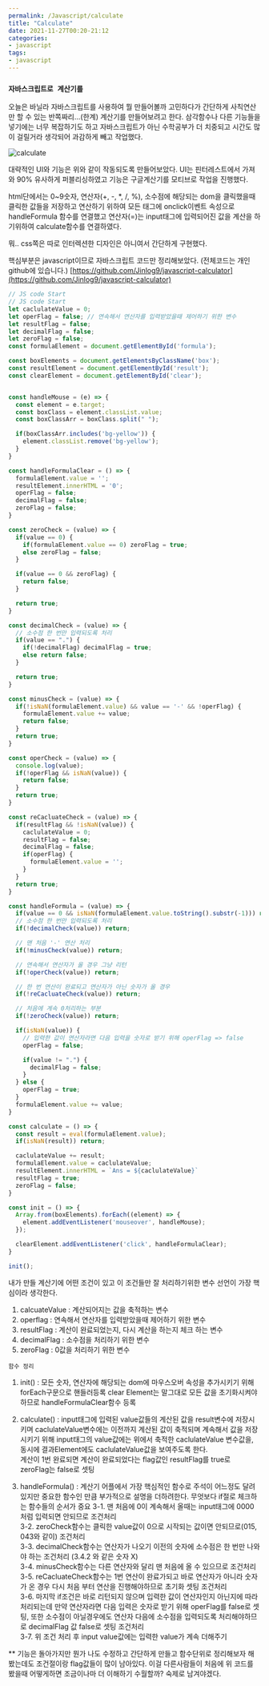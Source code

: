 ```yaml
---
permalink: /Javascript/calculate
title: "Calculate"
date: 2021-11-27T00:20-21:12
categories:
- javascript
tags:
- javascript
---
```


### `자바스크립트로 계산기를`

오늘은 바닐라 자바스크립트를 사용하여 뭘 만들어볼까 고민하다가 간단하게 사칙연산만 할 수 있는 반쪽짜리...(한계) 계산기를 만들어보려고 한다. 삼각함수나 다른 기능들을 넣기에는 너무 복잡하기도 하고 자바스크립트가 아닌 수학공부가 더 치중되고 시간도 많이 걸릴거라 생각되어 과감하게 빼고 작업했다.

![calculate](/assets/image/calculate/calculate.gif)

대략적인 UI와 기능은 위와 같이 작동되도록 만들어보았다. UI는 핀터레스트에서 가져와 90% 유사하게 퍼블리싱하였고 기능은 구글계산기를 모티브로 작업을 진행했다.

html단에서는 0~9숫자,  연산자(+, -, *, /, %), 소수점에 해당되는 dom을 클릭했을때 클릭한 값들을 저장하고 연산하기 위하여 모든 태그에 onclick이벤트 속성으로 handleFormula 함수를 연결했고 연산자(=)는 input태그에 입력되어진 값을 계산을 하기위하여 calculate함수를 연결하였다.

뭐.. css쪽은 따로 인터렉션한 디자인은 아니여서 간단하게 구현했다.

핵심부분은 javascript이므로 자바스크립트 코드만 정리해보았다. (전체코드는 개인 github에 있습니다.) [https://github.com/Jinlog9/javascript-calculator](https://github.com/Jinlog9/javascript-calculator)

```javascript
// JS code Start
// JS code Start
let caclulateValue = 0;
let operFlag = false; // 연속해서 연산자를 입력받았을때 제어하기 위한 변수
let resultFlag = false;
let decimalFlag = false;
let zeroFlag = false;
const formulaElement = document.getElementById('formula');

const boxElements = document.getElementsByClassName('box');
const resultElement = document.getElementById('result');
const clearElement = document.getElementById('clear');


const handleMouse = (e) => {
  const element = e.target;
  const boxClass = element.classList.value;
  const boxClassArr = boxClass.split(" ");

  if(boxClassArr.includes('bg-yellow')) {
    element.classList.remove('bg-yellow');
  }
}

const handleFormulaClear = () => {
  formulaElement.value = '';
  resultElement.innerHTML = '0';
  operFlag = false;
  decimalFlag = false;
  zeroFlag = false;
}

const zeroCheck = (value) => {
  if(value == 0) {
    if(formulaElement.value == 0) zeroFlag = true;
    else zeroFlag = false;
  }

  if(value == 0 && zeroFlag) {
    return false;
  }

  return true;
}

const decimalCheck = (value) => {
  // 소수점 한 번만 입력되도록 처리
  if(value == ".") {
    if(!decimalFlag) decimalFlag = true;
    else return false;
  }

  return true;
}

const minusCheck = (value) => {
  if(!isNaN(formulaElement.value) && value == '-' && !operFlag) {
    formulaElement.value += value;
    return false;
  }
  return true;
}

const operCheck = (value) => {
  console.log(value);
  if(!operFlag && isNaN(value)) {
    return false;
  }
  return true;
}

const reCacluateCheck = (value) => {
  if(resultFlag && !isNaN(value)) {
    caclulateValue = 0;
    resultFlag = false;
    decimalFlag = false;
    if(operFlag) {
      formulaElement.value = '';
    }
  }
  return true;
}

const handleFormula = (value) => {
  if(value == 0 && isNaN(formulaElement.value.toString().substr(-1))) return;
  // 소수점 한 번만 입력되도록 처리
  if(!decimalCheck(value)) return;

  // 맨 처음 '-' 연산 처리
  if(!minusCheck(value)) return;

  // 연속해서 연산자가 올 경우 그냥 리턴
  if(!operCheck(value)) return;

  // 한 번 연산이 완료되고 연산자가 아닌 숫자가 올 경우
  if(!reCacluateCheck(value)) return;

  // 처음에 계속 0처리하는 부분
  if(!zeroCheck(value)) return;

  if(isNaN(value)) {
    // 입력한 값이 연산자라면 다음 입력을 숫자로 받기 위해 operFlag => false
    operFlag = false;

    if(value != ".") {
      decimalFlag = false;
    }
  } else {
    operFlag = true;
  }
  formulaElement.value += value;
}

const calculate = () => {
  const result = eval(formulaElement.value);
  if(isNaN(result)) return;

  caclulateValue += result;
  formulaElement.value = caclulateValue;
  resultElement.innerHTML = `Ans = ${caclulateValue}`
  resultFlag = true;
  zeroFlag = false;
}

const init = () => {
  Array.from(boxElements).forEach((element) => {
    element.addEventListener('mouseover', handleMouse);
  });

  clearElement.addEventListener('click', handleFormulaClear);
}

init();
```

내가 만들 계산기에 어떤 조건이 있고 이 조건들만 잘 처리하기위한 변수 선언이 가장 핵심이라 생각한다.   

1. calcuateValue : 계산되어지는 값을 축적하는 변수
2. operflag : 연속해서 연산자를 입력받았을때 제어하기 위한 변수
3. resultFlag : 계산이 완료되었는지, 다시 계산을 하는지 체크 하는 변수
4. decimalFlag : 소수점을 처리하기 위한 변수
5. zeroFlag : 0값을 처리하기 위한 변수

`함수 정리`

1. init() : 모든 숫자, 연산자에 해당되는 dom에 마우스오버 속성을 추가시키기 위해 forEach구문으로 핸들러등록 clear Element는 말그대로 모든 값을 초기화시켜야하므로 handleFormulaClear함수 등록

2. calculate() : input태그에 입력된 value값들의 계산된 값을 result변수에 저장시키며 caclulateValue변수에는 이전까지 계산된 값이 축적되며 계속해서 값을 저장시키기 위해 input태그의 value값에는 위에서 축적한 caclulateValue 변수값을, 동시에 결과Element에도 caclulateValue값을 보여주도록 한다.  
   계산이 1번 완료되면 계산이 완료되었다는 flag값인 resultFlag를 true로 zeroFlag는 false로 셋팅
3. handleFormula() : 계산기 어플에서 가장 핵심적인 함수로 주석이 어느정도 달려있지만 중요한 함수인 만큼 부가적으로 설명을 더하려한다. 무엇보다 if절로 체크하는 함수들의 순서가 중요
  3-1. 맨 처음에 0이 계속해서 올때는 input태그에 0000처럼 입력되면 안되므로 조건처리  
  3-2. zeroCheck함수는 클릭한 value값이 0으로 시작되는 값이면 안되므로(015, 043와 같이) 조건처리  
  3-3. decimalCheck함수는 연산자가 나오기 이전의 숫자에 소수점은 한 번만 나와야 하는 조건처리 (3.4.2 와 같은 숫자 X)  
  3-4. minusCheck함수는 다른 연산자와 달리 맨 처음에 올 수 있으므로 조건처리  
  3-5. reCacluateCheck함수는 1번 연산이 완료가되고 바로 연산자가 아니라 숫자가 온 경우 다시 처음 부터 연산을 진행해야하므로 초기화 셋팅 조건처리  
  3-6. 마지막 if조건은 바로 리턴되지 않으며 입력한 값이 연산자인지 아닌지에 따라 처리되는데 만약 연산자라면 다음 입력은 숫자로 받기 위해 operFlag를 false로 셋팅, 또한 소수점이 아닐경우에도 연산자 다음에 소수점을 입력되도록 처리해야하므로 decimalFlag 값 false로 셋팅 조건처리  
  3-7. 위 조건 처리 후 input value값에는 입력한 value가 계속 더해주기  

** 기능은 돌아가지만 뭔가 나도 수정하고 간단하게 만들고 함수단위로 정리해보자 해봤는데도 조건절이랑 flag값들이 많이 남아있다. 이걸 다른사람들이 처음에 위 코드를 봤을때 어떻게하면 조금이나마 더 이해하기 수월할까? 숙제로 남겨야겠다.